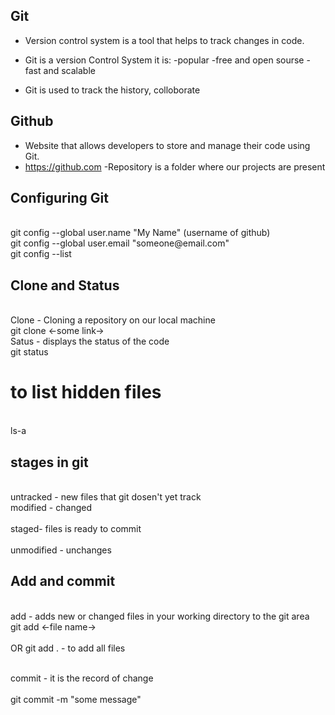 ## Git
-  Version control system is a tool that helps to track changes in code.
-  Git is a version Control System it is: 
    -popular
    -free and open sourse
    -fast and scalable

- Git is used to track the history, colloborate

## Github
- Website that allows developers to store and manage their code using Git.
- https://github.com
-Repository is a folder where our projects are present

## Configuring Git
<br>
git config --global user.name "My Name" (username of github)
<br>
git config --global user.email "someone@email.com"
<br>
git config --list


## Clone and Status
<br>
Clone - Cloning a repository on our local machine
<br>
git clone <-some link->
<br>
Satus - displays the status of the code
<br>
git status

# to list hidden files
<br> ls-a <br>

## stages in git
<br> untracked - new files that git dosen't yet track <br>
modified - changed<br>
<br> staged- files is ready to commit<br>
<br>unmodified - unchanges<br>

## Add and commit
<br> add -  adds new or changed files in your working directory to the git area <br>
git add <-file name-> <br>
<br>OR git add . - to add all files <br>

<br> commit - it is the record of change <br>
<br> git commit -m "some message"<br>
